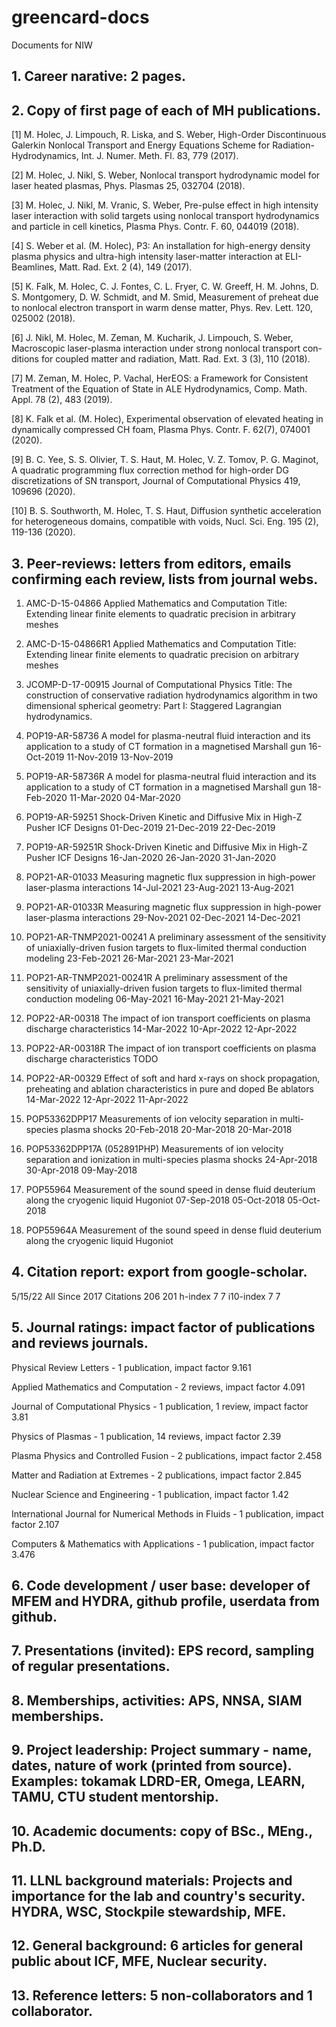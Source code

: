 # greencard-docs
Documents for NIW

## 1. Career narative: 2 pages.

## 2. Copy of first page of each of MH publications.

[1] M. Holec, J. Limpouch, R. Liska, and S. Weber, High-Order Discontinuous Galerkin Nonlocal Transport and Energy Equations Scheme for Radiation-Hydrodynamics, Int. J. Numer. Meth. Fl. 83, 779 (2017).

[2] M. Holec, J. Nikl, S. Weber, Nonlocal transport hydrodynamic model for laser heated plasmas, Phys. Plasmas 25, 032704 (2018).

[3] M. Holec, J. Nikl, M. Vranic, S. Weber, Pre-pulse effect in high intensity laser interaction with solid targets using nonlocal transport hydrodynamics and particle in cell kinetics, Plasma Phys. Contr. F. 60, 044019 (2018).

[4] S. Weber et al. (M. Holec), P3: An installation for high-energy density plasma physics and ultra-high intensity laser-matter interaction at ELI- Beamlines, Matt. Rad. Ext. 2 (4), 149 (2017).

[5] K. Falk, M. Holec, C. J. Fontes, C. L. Fryer, C. W. Greeff, H. M. Johns, D. S. Montgomery, D. W. Schmidt, and M. Smid, Measurement of preheat due to nonlocal electron transport in warm dense matter, Phys. Rev. Lett. 120, 025002 (2018).

[6] J. Nikl, M. Holec, M. Zeman, M. Kucharik, J. Limpouch, S. Weber, Macroscopic laser-plasma interaction under strong nonlocal transport con- ditions for coupled matter and radiation, Matt. Rad. Ext. 3 (3), 110 (2018).

[7] M. Zeman, M. Holec, P. Vachal, HerEOS: a Framework for Consistent Treatment of the Equation of State in ALE Hydrodynamics, Comp. Math. Appl. 78 (2), 483 (2019).

[8] K. Falk et al. (M. Holec), Experimental observation of elevated heating in dynamically compressed CH foam, Plasma Phys. Contr. F. 62(7), 074001 (2020).

[9] B. C. Yee, S. S. Olivier, T. S. Haut, M. Holec, V. Z. Tomov, P. G. Maginot, A quadratic programming flux correction method for high-order DG discretizations of SN transport, Journal of Computational Physics 419, 109696 (2020).

[10] B. S. Southworth, M. Holec, T. S. Haut, Diffusion synthetic acceleration for heterogeneous domains, compatible with voids, Nucl. Sci. Eng. 195 (2), 119-136 (2020).

## 3. Peer-reviews: letters from editors, emails confirming each review, lists from journal webs.

1) AMC-D-15-04866 Applied Mathematics and Computation
Title: Extending linear finite elements to quadratic precision in arbitrary meshes

2) AMC-D-15-04866R1 Applied Mathematics and Computation
Title: Extending linear finite elements to quadratic precision on arbitrary meshes

3) JCOMP-D-17-00915 Journal of Computational Physics
Title: The construction of conservative radiation hydrodynamics algorithm in two dimensional spherical geometry: Part I: Staggered Lagrangian hydrodynamics.

4) POP19-AR-58736	A model for plasma-neutral fluid interaction and its application to a study of CT formation in a magnetised Marshall gun	16-Oct-2019	11-Nov-2019	13-Nov-2019

5) POP19-AR-58736R	A model for plasma-neutral fluid interaction and its application to a study of CT formation in a magnetised Marshall gun	18-Feb-2020	11-Mar-2020	04-Mar-2020

6) POP19-AR-59251	Shock-Driven Kinetic and Diffusive Mix in High-Z Pusher ICF Designs	01-Dec-2019	21-Dec-2019	22-Dec-2019

7) POP19-AR-59251R	Shock-Driven Kinetic and Diffusive Mix in High-Z Pusher ICF Designs	16-Jan-2020	26-Jan-2020	31-Jan-2020	

8) POP21-AR-01033	Measuring magnetic flux suppression in high-power laser-plasma interactions	14-Jul-2021	23-Aug-2021	13-Aug-2021	

9) POP21-AR-01033R	Measuring magnetic flux suppression in high-power laser-plasma interactions	29-Nov-2021	02-Dec-2021	14-Dec-2021	

10) POP21-AR-TNMP2021-00241	A preliminary assessment of the sensitivity of uniaxially-driven fusion targets to flux-limited thermal conduction modeling	23-Feb-2021	26-Mar-2021	23-Mar-2021	

11) POP21-AR-TNMP2021-00241R	A preliminary assessment of the sensitivity of uniaxially-driven fusion targets to flux-limited thermal conduction modeling	06-May-2021	16-May-2021	21-May-2021	

12) POP22-AR-00318	The impact of ion transport coefficients on plasma discharge characteristics	14-Mar-2022	10-Apr-2022	12-Apr-2022	

13) POP22-AR-00318R	The impact of ion transport coefficients on plasma discharge characteristics	TODO

14) POP22-AR-00329	Effect of soft and hard x-rays on shock propagation, preheating and ablation characteristics in pure and doped Be ablators	14-Mar-2022	12-Apr-2022	11-Apr-2022	

15) POP53362DPP17	Measurements of ion velocity separation in multi-species plasma shocks	20-Feb-2018	20-Mar-2018	20-Mar-2018	

16) POP53362DPP17A (052891PHP)	Measurements of ion velocity separation and ionization in multi-species plasma shocks	24-Apr-2018	30-Apr-2018	09-May-2018	

17) POP55964	Measurement of the sound speed in dense fluid deuterium along the cryogenic liquid Hugoniot	07-Sep-2018	05-Oct-2018	05-Oct-2018	

18) POP55964A	Measurement of the sound speed in dense fluid deuterium along the cryogenic liquid Hugoniot

## 4. Citation report: export from google-scholar.

5/15/22	All	Since 2017
Citations	206	201
h-index	7	7
i10-index	7	7

## 5. Journal ratings: impact factor of publications and reviews journals.

Physical Review Letters - 1 publication, impact factor 9.161

Applied Mathematics and Computation - 2 reviews, impact factor 4.091

Journal of Computational Physics - 1 publication, 1 review, impact factor 3.81

Physics of Plasmas - 1 publication, 14 reviews, impact factor 2.39

Plasma Physics and Controlled Fusion - 2 publications, impact factor 2.458

Matter and Radiation at Extremes - 2 publications, impact factor 2.845

Nuclear Science and Engineering - 1 publication, impact factor 1.42

International Journal for Numerical Methods in Fluids - 1 publication, impact factor 2.107

Computers & Mathematics with Applications - 1 publication, impact factor 3.476


## 6. Code development / user base: developer of MFEM and HYDRA, github profile, userdata from github.

## 7. Presentations (invited): EPS record, sampling of regular presentations.

## 8. Memberships, activities: APS, NNSA, SIAM memberships.

## 9. Project leadership: Project summary - name, dates, nature of work (printed from source). Examples: tokamak LDRD-ER, Omega, LEARN, TAMU, CTU student mentorship. 

## 10. Academic documents: copy of BSc., MEng., Ph.D.

## 11. LLNL background materials: Projects and importance for the lab and country's security. HYDRA, WSC, Stockpile stewardship, MFE.

## 12. General background: 6 articles for general public about ICF, MFE, Nuclear security.

## 13. Reference letters: 5 non-collaborators and 1 collaborator.
